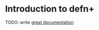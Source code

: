 # Introduction to defn+

TODO: write [great documentation](http://jacobian.org/writing/what-to-write/)
